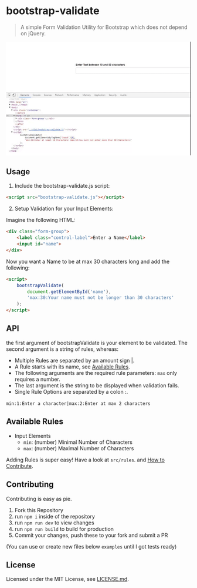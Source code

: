 # bootstrap-validate

> A simple Form Validation Utility for Bootstrap which does not depend on jQuery.

[![Demo](demo.gif)](#)

## Usage

1. Include the bootstrap-validate.js script:

```html
<script src="bootstrap-validate.js"></script>
```

2. Setup Validation for your Input Elements:

Imagine the following HTML:
```html
<div class="form-group">
    <label class="control-label">Enter a Name</label>
    <input id="name">
</div>
```

Now you want a Name to be at max 30 characters long and add the following:

```html
<script>
    bootstrapValidate(
        document.getElementById('name'),
        'max:30:Your name must not be longer than 30 characters'
    );
</script>
```

## API

the first argument of bootstrapValidate is your element to be validated.
The second argument is a string of rules, whereas:
- Multiple Rules are separated by an amount sign |.
- A Rule starts with its name, see [Available Rules](#available-rules).
- The following arguments are the required rule parameters: `max` only requires a number.
- The last argument is the string to be displayed when validation fails.
- Single Rule Options are separated by a colon :.

`min:1:Enter a character|max:2:Enter at max 2 characters`

## Available Rules

- Input Elements
  - `min`: (number) Minimal Number of Characters
  - `max`: (number) Maximal Number of Characters

Adding Rules is super easy! Have a look at `src/rules`. and [How to Contribute](#contributing).

## Contributing

Contributing is easy as pie. 

1. Fork this Repository
2. run `npm i` inside of the repository
3. run `npm run dev` to view changes
4. run `npm run build` to build for production
5. Commit your changes, push these to your fork and submit a PR

(You can use or create new files below `examples` until I got tests ready)

## License

Licensed under the MIT License, see [LICENSE.md](LICENSE).